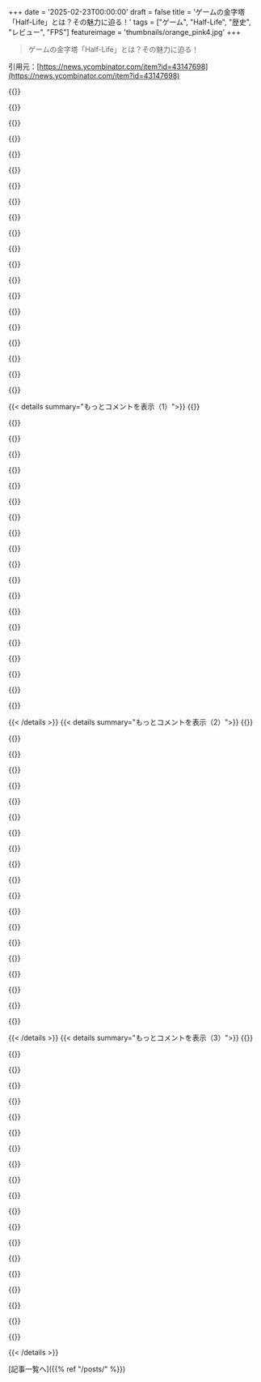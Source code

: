 +++
date = '2025-02-23T00:00:00'
draft = false
title = 'ゲームの金字塔「Half-Life」とは？その魅力に迫る！'
tags = ["ゲーム", "Half-Life", "歴史", "レビュー", "FPS"]
featureimage = 'thumbnails/orange_pink4.jpg'
+++

> ゲームの金字塔「Half-Life」とは？その魅力に迫る！

引用元：[https://news.ycombinator.com/item?id=43147698](https://news.ycombinator.com/item?id=43147698)

{{<matomeQuote body="いい記事だった！ちなみにMichael Abrashはネクタイをしているところは見たことないな。あの頃は3Dカードに夢中だったし、3dfxの連中とも色々つながりがあったんだ。Valveでは3dfxから素晴らしい連中を雇った。あの頃は2枚の3dfxカードを使ったSLIが最高だったけど、大半は普通のカードでプレイした。最初の3つのHLのレベルをカード会社に送ったら流出しちゃったんだ。でも喜ばれて自信につながったんだよ。楽しい時代だった。" userName="mikehar" createdAt="2025-02-23T17:41:07" color="#ff5c5c">}}

{{<matomeQuote body="Half Life Day Oneって名前で、ハードウェアとセットで見た記憶がある。" userName="mmustapic" createdAt="2025-02-23T18:34:09" color="">}}

{{<matomeQuote body="Half-Lifeに出会ったのは、GPUと一緒に手に入れたからだ。Day Oneも遊んだ。でもどのカードだったかよく覚えていないな。確かVoodooを使って、その後TNT2、さらにGeForce 2へと移行した。TNT2はHalf-Lifeの後に出たから、少なくとも3dfxだったね。" userName="sho_hn" createdAt="2025-02-23T22:12:35" color="#45d325">}}

{{<matomeQuote body="おそらくnvidiaのTNT2だったと思う。あの頃はAGPの時代で、同時期だったから。" userName="zubiaur" createdAt="2025-02-24T04:02:19" color="">}}

{{<matomeQuote body="Half Lifeをプレイするために3dfxのカードを買ったんだ。このゲームと技術の関連で、当然の選択だと思ったし、仲間たちもそうだったよ。株を持ってたんじゃない？笑" userName="EdwardDiego" createdAt="2025-02-23T23:38:50" color="">}}

{{<matomeQuote body="大学のルームメイトと一緒に流出した最初のレベルを何度もプレイしたのを覚えてる。発売を楽しみにしていたんだ。3Dアクセラレーション（3dfx voodoo）でQuakeを初めてプレイした時の衝撃が忘れられない。" userName="sporkland" createdAt="2025-02-25T16:02:48" color="#45d325">}}

{{<matomeQuote body="すごく素晴らしいものを作ってくれてありがとう（チームの皆にも感謝）！" userName="pbrum" createdAt="2025-02-23T23:01:48" color="#ff5c5c">}}

{{<matomeQuote body="どのマイクか気になってたけど、Mike Harringtonだね！ありがとう、Half-Lifeは素晴らしい遺産だよ。" userName="jamesfinlayson" createdAt="2025-02-23T23:58:24" color="#ff5c5c">}}

{{<matomeQuote body="1999年に自分用に買ったPCでやったら、ようやくサクサク動いて感動したな。あの頃のモッディングは簡単で、Counter-Strikeの新バージョンをダウンロードするのが楽しかった。25年経つなんて思えないし、あのLANパーティの思い出は鮮明に覚えてるよ。" userName="TrackerFF" createdAt="2025-02-23T11:27:46" color="#45d325">}}

{{<matomeQuote body="＞”25年前のことが信じられない”<br>あの時、友達がHalf-LifeのためにダウンロードしたCounter-Strikeの初期版を見せてくれたのを覚えてる。当時はかなり低解像度でクソみたいだったけど、ハードウェアアップグレード後、みんなでLANパーティで遊んでたのが楽しかった。" userName="lqet" createdAt="2025-02-23T12:08:31" color="">}}

{{<matomeQuote body="友達とその時期を思い出したよ。商業性が強まった今でもCSは続いてるけど、あの頃の楽しさが恋しい。自作モッドの夢も喚起されるな。今はソフトウェアエンジニアとして頑張ってるよ。" userName="time0ut" createdAt="2025-02-23T12:52:59" color="#785bff">}}

{{<matomeQuote body="CS2のコミュニティは、1.6やSource時代の黄金期とは全然違う。プレイヤー数は減ったけど、色んな面白いゲームモードがあったのが懐かしい。あの自由な雰囲気、今考えると良い時代だったな。" userName="RGamma" createdAt="2025-02-23T15:43:44" color="">}}

{{<matomeQuote body="あの時の楽しさは忘れられない。Sourceでのいろんなモードやコミュニティが特別だった。CS:GOやCS2に関して、Valveにはもっと創造的なサポートがあれば良かったと思う。" userName="Stagnant" createdAt="2025-02-23T16:50:16" color="">}}

{{<matomeQuote body="Metamod: SourceやSourceModがあれば良かったけど、今はSource 2エンジンでまたサポートされなくなってしまった。" userName="jamesfinlayson" createdAt="2025-02-24T04:49:36" color="">}}

{{<matomeQuote body="CS Surfは本当に楽しかった。奇妙な思い出がいっぱい。" userName="aradox66" createdAt="2025-02-23T17:04:04" color="">}}

{{<matomeQuote body="KSFをチェックしてみて。彼らはスキルサーフサーバーを運営していて、素晴らしいワールドレコードランを公開してるよ。" userName="RGamma" createdAt="2025-02-23T17:14:45" color="">}}

{{<matomeQuote body="ああ、CS Surfの思い出が蘇る。楽しかったな。" userName="astrolx" createdAt="2025-02-23T23:56:01" color="">}}

{{<matomeQuote body="約６ヶ月前に懐かしさからCSについて調べてみたら、今でも人気で続いてるって驚いた。３年前に「元祖」CSを遊んだら、Linux上のSteamでインストールがめっちゃ楽だったし、20人以上のプレイヤーがいるde_dustサーバーも簡単に見つかった。みんなこれでスタートしたんだよね。今はみんなソフトウェアエンジニアとして働いてるし、ゲーム開発やウェブ開発が楽だったあの頃が懐かしい。９歳の時には、Windows 3.11で「Klik&Play」のデモ版を使ってDyna Blasterのクローンを作ったんだ。ドラッグ＆ドロップでゲームを作るのがすごく簡単で、基本的なプログラミングやアニメーションの概念に触れられた。インターネットもなかったけど、DOSのマニュアルを読むだけでBASICを独学で覚えたりもした。辛うじて遊び心を持ってた子供たちを育ててたんだね。" userName="lqet" createdAt="2025-02-23T18:30:19" color="#785bff">}}

{{<matomeQuote body="すごい経験だね。初めて作ったウェブサイトはCSクランのためのもので、大学の寮のLinuxサーバーでホストしてた。DNSはどうしたかあんまり覚えてないけど、あの頃は本当に学びが多かったよ。遠く離れたアメリカで似た経験をしてたのが面白い。" userName="time0ut" createdAt="2025-02-23T21:25:48" color="#785bff">}}

{{<matomeQuote body="ラットマップやたくさんの車両があるマップは、ゲームが真剣すぎる前が一番楽しかった。" userName="hypercube33" createdAt="2025-02-23T14:14:30" color="">}}

{{< details summary="もっとコメントを表示（1）">}}
{{<matomeQuote body="数年間、主にラットサーフマップのサーバーを運営してたんだ。Warcraft/RPGのサーバーモッドと組み合わせて、楽しかったな。現代のゲームでは味わえない面白さだった。" userName="fuzzzerd" createdAt="2025-02-23T15:15:21" color="">}}

{{<matomeQuote body="サーフマップって、なんであんなに人気が出たんだろうね。Warcraft 3のカスタムゲームとか、クリエイティブさが炸裂してた。モッド作りが死んじゃったのは悲しい。" userName="rightbyte" createdAt="2025-02-24T16:10:56" color="">}}

{{<matomeQuote body="「gimli」って名前の高品質マップの作者を今でも覚えてる。" userName="lqet" createdAt="2025-02-23T18:49:52" color="">}}

{{<matomeQuote body="彼はいまだにマップを作り続けてるよ。" userName="jamiek88" createdAt="2025-02-23T19:23:04" color="">}}

{{<matomeQuote body="”あの頃はモッディングが簡単だったな。自分のマップを作ったり、もっと関与したゲームモッドを作るのも。The Sims 1もその一つで、EA/Maxisがゲーム発売前にモッディングツールを公開してたんだ。現代のゲームはモッディングをサポートしてないのが多いけど、Minecraftみたいな例外もある。FortniteやRobloxは「ゲームをモッドする」わけじゃなくて、自分のゲームを作ってるだけだから、良いモッド体験ができない。" userName="MrPowerGamerBR" createdAt="2025-02-23T17:35:30" color="#45d325">}}

{{<matomeQuote body="Baldur’s Gate 3の公式モッディングツールはすごく広範囲で、本当に別のゲームが作れるよ。" userName="no_wizard" createdAt="2025-02-23T18:00:07" color="">}}

{{<matomeQuote body="本当に？公式にはレベルの変更や新しいレベルの作成をサポートしてないよ。>“https://baldursgate3.game/news/community-update-27-official-...”<br>主にビジュアルやUIの変更、バランス調整だけができる感じ。" userName="paavohtl" createdAt="2025-02-23T18:52:46" color="">}}

{{<matomeQuote body="HLが出た時は超盛り上がってて、専用グラフィックボードもなくて、最小解像度でプレイしたのを覚えてる。“試さなきゃ”って気持ちが強かったんだ。" userName="agumonkey" createdAt="2025-02-23T12:37:55" color="">}}

{{<matomeQuote body="Pentium 75と8MBのRAMで何年もやり過ごしたよ。スペックはダメって言われてたけど動いた。ただ、PCゲームがDOSから離れたことで結構苦労したな。" userName="rusk" createdAt="2025-02-23T14:39:11" color="">}}

{{<matomeQuote body="1MBのATI Radeon最高だね！" userName="rusk" createdAt="2025-02-23T15:10:35" color="">}}

{{<matomeQuote body="ATI 3D Rage（1996年）、500nm、50mhzくらいだ。調べてみたら1MBの3Dアクセラレーターがあったなんて知らなかったよ。8MBのが初めてだったけど、感激した。" userName="pcdoodle" createdAt="2025-02-23T18:05:39" color="">}}

{{<matomeQuote body="それはRageじゃなくてRadeonだよ。3Dアクセラレーターじゃなくて2Dのハードウェアアクセラレーションがあった最初の世代だったね。MDKやQuake、Tomb Raiderの頃だったけど公式スペックからは外れてた。" userName="rusk" createdAt="2025-02-23T18:08:48" color="#ff33a1">}}

{{<matomeQuote body="絶対間違えてると思う。Radeonは2000年に出て、最初のATIのハードウェアT&L付きの3Dアクセラレーターだよ。1MBの2D専用ATIはMach64かオリジナルのRage 3Dだと思う。" userName="remlov" createdAt="2025-02-24T03:33:04" color="#785bff">}}

{{<matomeQuote body="Valveのマップツールでの世界作りがめっちゃ楽しかった。ゲーム自体と同じくらい楽しめたよ。" userName="gonzo41" createdAt="2025-02-23T11:57:56" color="">}}

{{<matomeQuote body="Worldcraftがめっちゃ楽しかった！でも“LEAK LEAK LEAK”が出てきた時は悲しかったなぁ。" userName="joquarky" createdAt="2025-02-23T19:16:20" color="">}}

{{<matomeQuote body="＞パソコンを5000ドルで今日買っても、3〜4年後にはゲームに使えなくなる時代だった。<br>テクノロジーがこんなに早く進化する時代だったね。" userName="throwaway519" createdAt="2025-02-23T14:22:00" color="#ff5c5c">}}

{{<matomeQuote body="今ももっと早く変わるべきだと思うけど、あまり見えない。" userName="BlaDeKke" createdAt="2025-02-23T14:24:30" color="">}}

{{<matomeQuote body="2008年のHP z800をSSDとRX580 GPUにアップグレードして使ってたけど、16c32t (R9950x) と7900xtに変えたよ。<br>15年で性能が人のニーズに追いつかなくなったな。" userName="crackez" createdAt="2025-02-23T14:44:17" color="#ff5c5c">}}

{{<matomeQuote body="俺もz800を約1年前にシャットダウンした。13年間使ってたけど、5年後にCPUを10ドルで買って、メモリも最大46GBまでアップグレードした。" userName="BSDobelix" createdAt="2025-02-23T15:55:07" color="#45d325">}}

{{<matomeQuote body="新しいマシンはどんな構成だい？<br>2x SSDをストライプして1GB/s出してたけど、新しいマシンはPCIe5のM.2 NVMeで12GB/s！古いマシンどうしようかな。" userName="crackez" createdAt="2025-02-23T18:25:58" color="#ff33a1">}}


{{< /details >}}
{{< details summary="もっとコメントを表示（2）">}}
{{<matomeQuote body="＞あの頃のmoddingの容易さが恋しいな。<br>マップを作ったり、もっと複雑なゲームのmodもできたし、コミュニティが本当に活気があった。" userName="maccard" createdAt="2025-02-23T14:09:08" color="#ff5733">}}

{{<matomeQuote body="でも今はほとんどのFPSがコードをロックしてサーバーを使うからmoddingのチャンスがほとんどない。<br>当時のHalf-Lifeやmod（Counter-Strikeを含む）をプレイしてたけど、Battlefield 1942のmodコミュニティは特に凄かった！貧乏なティーンにとっては神だった。" userName="doctorwho42" createdAt="2025-02-23T14:31:42" color="">}}

{{<matomeQuote body="伝統的なmoddingはPC RPGでまだ存在するし、コミュニティも大きいよ。<br>UEFNはFortniteのmoddingに近い強力なツールだと思う。ただマルチプレイヤーゲームはチート対策が厳しくて、moddingのサポートが難しいんだ。" userName="teamonkey" createdAt="2025-02-23T14:47:27" color="">}}

{{<matomeQuote body="＞誰もmodされたゲームで遊びたくない。<br>逆に多くの人がmodされたゲームで遊びたいと思ってるけど、みんな同じmodじゃないと嫌なんじゃないかな。" userName="Sophira" createdAt="2025-02-23T14:55:14" color="">}}

{{<matomeQuote body="Half-Lifeをプレイしてる人がまだいるなんて驚きだよね！" userName="Spooky23" createdAt="2025-02-23T14:32:37" color="">}}

{{<matomeQuote body="＞「若いメディアの限界を押し広げようとしていたのは素晴らしかった。」<br>あれは完璧じゃなかったけど、本当に新しいものを追求してたんだ。今のゲーム業界は面白い状況にあると思う。大予算の作品は似たようなものばかりで、クリエイティブな会社たちが今では笑い者になってる。大多数のプレイヤーはFortniteやMinecraftに時間とお金を費やしてるし、本当にアートとしての意味を持つ次の大作は何だろうね？" userName="gyomu" createdAt="2025-02-23T12:21:45" color="#45d325">}}

{{<matomeQuote body="＞「最後のアートとして印象に残った大作は？」<br>Elden RingとそのDLCかな。アジアのゲームはすごく進んでて、2024年のGame Awardsでは受賞作がなかったみたい。大手の会社は財政的に成功しても、業界は崩壊しかけてるよ。大手AAAタイトルのほとんどは期待外れが多いしね。" userName="popcar2" createdAt="2025-02-23T12:37:19" color="#ff5733">}}

{{<matomeQuote body="ノミネートはそうだけど、受賞作はアメリカのゲーム賞のサーカスを反映してるよ。" userName="hackernewds" createdAt="2025-02-23T14:04:16" color="">}}

{{<matomeQuote body="＞「最後のアートとして印象に残った大作は？」<br>最近だとKingdom Come DeliveranceとBaldur's Gateが大作だと思う。God of WarやSpider-Manなんかも独自の体験を提供してるし。<br>フォートナイトやMinecraftは革新的だし、人気が出ると“ダサい”って言われるのも面白いよね。<br>この業界は実は十分に選択肢があると思う。大予算作品からインディーゲームまで、多種多様なタイトルが出てるし。" userName="maccard" createdAt="2025-02-23T14:03:58" color="#38d3d3">}}

{{<matomeQuote body="昨今の業界の統合は悪影響しかないと思うから心配だね。" userName="TingPing" createdAt="2025-02-23T15:13:33" color="">}}

{{<matomeQuote body="私の経験では、波のように起こるものだよ。レイオフはあるけど、新しいスタジオができたりね。90年代は出版社のもとで統合があったけど、その時期は良かったって声も多いし。最近の大きな失敗もあったけど、今はまた黄金時代に戻っていると感じてる。" userName="maccard" createdAt="2025-02-23T19:06:30" color="">}}

{{<matomeQuote body="最近はあまり色んなゲームをプレイしてないけど、Half-Life: AlyxとZelda: Breath of the Wildは強烈な印象を残したよ。このゲームは他のメディアでは味わえないような空間感があるんだ。これはゲームに特有のもので、2666やStalkerでも感じたことがあるけれどね。" userName="tikhonj" createdAt="2025-02-23T17:41:24" color="#45d325">}}

{{<matomeQuote body="一つ言えるのは、id softwareは今でも大作のシングルプレイヤー体験を作ってるってこと。Doom 2016やDoom Eternal、そしてもうすぐ出るDoom the dark agesとかね。" userName="frontfor" createdAt="2025-02-23T12:37:27" color="#45d325">}}

{{<matomeQuote body="＞”強い芸術的印象を残した最後の大作リリースは？”<br>Witcher 3が思い浮かぶけど、もう10年前に出たんだな...。" userName="msm_" createdAt="2025-02-23T12:28:54" color="">}}

{{<matomeQuote body="今Witcher 3やってるところ。メインクエスト終わって、Hearts of Stoneやってるよ。プレイした中で一番のシングルプレイヤーゲームかも。グラフィックもまだまだいい感じ。" userName="the__alchemist" createdAt="2025-02-23T12:42:23" color="#ff5c5c">}}

{{<matomeQuote body="Cyberpunk 2077は今は修正とDLCのおかげで結構いいって聞くね。" userName="cr125rider" createdAt="2025-02-23T12:42:34" color="">}}

{{<matomeQuote body="ネタバレ：Cyberpunk 2077がどうなるかは完全なストーリーの書き直しがないと無理だと思う。No Mans Skyのようなリデンプションストーリーじゃなくて、Duke Nukem Foreverみたい。" userName="nobankai" createdAt="2025-02-23T15:43:20" color="">}}

{{<matomeQuote body="Stalker 2がもっとA-Lifeを戻してくれることを願ってる。パフォーマンスの最適化ができたらいいな。" userName="dijksterhuis" createdAt="2025-02-23T14:16:41" color="">}}

{{<matomeQuote body="大手アメリカのゲーム会社からは出てないな。Black Myth Wukongが思い浮かぶけど、それも同じような感じ。" userName="hackernewds" createdAt="2025-02-23T14:05:25" color="">}}

{{<matomeQuote body="CP2077はアメリカ製じゃないけど、やっぱり大規模スタジオの大作ゲームの流れを汲んでるね。CD Projekt Redがいくつかの約束を守れなかったのが特にそう。" userName="leoc" createdAt="2025-02-23T16:22:30" color="">}}


{{< /details >}}
{{< details summary="もっとコメントを表示（3）">}}
{{<matomeQuote body="Black Myth Wukongは市場に出たときは結構注目されたけど、徐々に落ち着いたね。ただ、今後のDLCには期待してる。" userName="coffeecantcode" createdAt="2025-02-23T15:36:49" color="">}}

{{<matomeQuote body="未プレイだけど、単にシングルプレイヤーキャンペーンが一つだけで、終わったら続ける理由がないと言われてる印象がある。まあ、限られたプレイ時間のゲームなんて、今はもうほとんど忘れ去られちゃってるからね。" userName="vanderZwan" createdAt="2025-02-23T16:13:51" color="">}}

{{<matomeQuote body="マジでそう思う。New Game Plusのプレイヤーもまだいて、私もその一人だよ。シングルプレイヤーキャンペーンがリフレッシュできて嬉しかった。ゲームの質には意見があるけど、2024年の「AAA/AA」メジャーリリースの中で一番好きだったな。" userName="coffeecantcode" createdAt="2025-02-23T16:17:20" color="#38d3d3">}}

{{<matomeQuote body="開発者たちが心を込めて作ったのが伝わってきた。Dziadyの引用が最高だった。" userName="Tade0" createdAt="2025-02-23T20:42:55" color="#38d3d3">}}

{{<matomeQuote body="うーん。その「新しいゲーム」はまだ始めるつもりだったな。年齢が中年にさしかかると時間感覚が変わるよね。" userName="alabastervlog" createdAt="2025-02-23T16:35:45" color="">}}

{{<matomeQuote body="＞”最後に強い芸術的印象を残した大予算リリースは？”<br>他の回答に追加すると、Half-Life: Alyxだね。" userName="like_any_other" createdAt="2025-02-23T13:22:24" color="#ff5733">}}

{{<matomeQuote body="BG3は素晴らしかった。ただ、大予算とは言えないと思うけど、最近Last Train Homeにハマってて、ユニークな発想で面白い。Company of HeroesとXCOMとThis War Of Mineを混ぜたようなゲームプレイがたまらない。" userName="drodgers" createdAt="2025-02-23T12:30:19" color="">}}

{{<matomeQuote body="Last Train Homeは私のやることリストに入ってて、プレイするのが楽しみ！デモに100%心を掴まれたから。" userName="mock-possum" createdAt="2025-02-23T17:08:09" color="">}}

{{<matomeQuote body="＞”最後に強い芸術的印象を残した大予算リリースは？”<br>Talos Principle 2はどう？大予算になる？" userName="the__alchemist" createdAt="2025-02-23T12:43:56" color="">}}

{{<matomeQuote body="Talos Principleは好きだけど、続編の世界とはあんまりつながりを感じられなかったな。続編のレベルはただの「セクシーなデザイン」みたいになってる気がする。綺麗だけど、最近のAAAゲームにも多いし。" userName="3eb7988a1663" createdAt="2025-02-23T19:43:50" color="">}}

{{<matomeQuote body="Croteamは結構小さな会社で、全従業員は40人ぐらいなんだよ。" userName="TingPing" createdAt="2025-02-23T15:23:30" color="">}}

{{<matomeQuote body="その点は納得。あの文脈だとTalos Principleを例に出すのは良くなかったかも。むしろ、小さな会社の宝物を頼りにしてるってことが強調されるかな。" userName="the__alchemist" createdAt="2025-02-23T16:07:15" color="">}}

{{<matomeQuote body="最後に強いアート的印象を残した大作っていつだっけ？Elden Ringかな。それ以前に遡る必要がありそう。" userName="huckyaus" createdAt="2025-02-23T12:34:25" color="">}}

{{<matomeQuote body="確かにElden Ringだね。証拠にHarper's Magazineでも取り上げられたよ。" userName="azakai" createdAt="2025-02-23T19:03:25" color="#ff33a1">}}

{{<matomeQuote body="GTA5は超大予算だったけど、ゲーマーと批評家からかなり良いフィードバックをもらって、いまだに人気。大予算を全部否定するのはおかしいかも。Star Citizenも多くの革新があって、予算が無限大だからこそ実現したんだ。" userName="ekianjo" createdAt="2025-02-23T12:25:03" color="#785bff">}}

{{<matomeQuote body="GTA5は10年以上前に出たけど、今の時代はだいぶ変わったよ。" userName="dijit" createdAt="2025-02-23T12:27:53" color="">}}

{{<matomeQuote body="親コメントが言うように、ゲームがアートとして面白いところにあるって話。大作プロジェクトは、みんな似たりよったりで、バグだらけの再hashに終わることが多い。" userName="dijit" createdAt="2025-02-23T14:02:45" color="">}}

{{<matomeQuote body="そんなことないよ。GTA6はGTA5と同じく大成功するはずで、それが大予算が創造性を潰しているってことに対抗すると思う。Star Citizenに関してもまだ反論がないよ。" userName="ekianjo" createdAt="2025-02-23T15:07:58" color="#ff33a1">}}

{{<matomeQuote body="ⅢやVice、San Andreasの後はVやオンラインはやってないけど、GTAで業界の創造性を語るには最後のタイトルよ。盗んだ車で街の女を轢くゲームしかないみたいだけど、意外と利益出てるんだよね。最近はあんまりゲームやってないから、何知ってるかわかんないけど。" userName="throwup238" createdAt="2025-02-23T17:25:50" color="">}}

{{<matomeQuote body="GTA5は運転や他のメカニクスを簡略化したって批判されていて、4やSan Andreas、Vice Cityよりも軽くてカジュアルになっちゃった。" userName="throaway1989" createdAt="2025-02-23T21:49:45" color="">}}


{{< /details >}}


[記事一覧へ]({{% ref "/posts/" %}})
